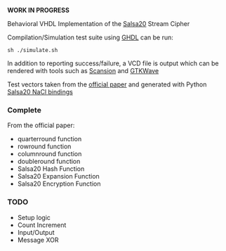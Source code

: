 **WORK IN PROGRESS**


Behavioral VHDL Implementation of the [Salsa20](https://cr.yp.to/snuffle.html) Stream Cipher

Compilation/Simulation test suite using [GHDL](https://github.com/ghdl/ghdl) can be run:

`sh
./simulate.sh
`

In addition to reporting success/failure, a VCD file is output which can be rendered with tools such as
[Scansion](http://www.logicpoet.com/scansion/) and [GTKWave](http://gtkwave.sourceforge.net)

Test vectors taken from the [official paper](https://cr.yp.to/snuffle/spec.pdf) and generated with Python [Salsa20 NaCl bindings](https://pypi.org/project/salsa20/)

### Complete
From the official paper:
 - quarterround function
 - rowround function
 - columnround function
 - doubleround function
 - Salsa20 Hash Function 
 - Salsa20 Expansion Function 
 - Salsa20 Encryption Function
 
 ### TODO
- Setup logic
- Count Increment
- Input/Output
- Message XOR








